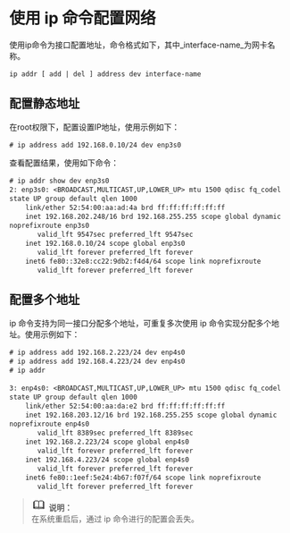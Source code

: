 # 使用 ip 命令配置网络<a name="ZH-CN_TOPIC_0183005791"></a>

使用ip命令为接口配置地址，命令格式如下，其中_interface-name_为网卡名称。

```
ip addr [ add | del ] address dev interface-name
```

## 配置静态地址<a name="zh-cn_topic_0154464459_section114276365431"></a>

在root权限下，配置设置IP地址，使用示例如下：

```
# ip address add 192.168.0.10/24 dev enp3s0
```

查看配置结果，使用如下命令：

```
# ip addr show dev enp3s0
2: enp3s0: <BROADCAST,MULTICAST,UP,LOWER_UP> mtu 1500 qdisc fq_codel state UP group default qlen 1000
    link/ether 52:54:00:aa:ad:4a brd ff:ff:ff:ff:ff:ff
    inet 192.168.202.248/16 brd 192.168.255.255 scope global dynamic noprefixroute enp3s0
       valid_lft 9547sec preferred_lft 9547sec
    inet 192.168.0.10/24 scope global enp3s0
       valid_lft forever preferred_lft forever
    inet6 fe80::32e8:cc22:9db2:f4d4/64 scope link noprefixroute
       valid_lft forever preferred_lft forever
```

## 配置多个地址<a name="zh-cn_topic_0154464459_section174918212430"></a>

ip 命令支持为同一接口分配多个地址，可重复多次使用 ip 命令实现分配多个地址。使用示例如下：

```
# ip address add 192.168.2.223/24 dev enp4s0
# ip address add 192.168.4.223/24 dev enp4s0
# ip addr

3: enp4s0: <BROADCAST,MULTICAST,UP,LOWER_UP> mtu 1500 qdisc fq_codel state UP group default qlen 1000
    link/ether 52:54:00:aa:da:e2 brd ff:ff:ff:ff:ff:ff
    inet 192.168.203.12/16 brd 192.168.255.255 scope global dynamic noprefixroute enp4s0
       valid_lft 8389sec preferred_lft 8389sec
    inet 192.168.2.223/24 scope global enp4s0
       valid_lft forever preferred_lft forever
    inet 192.168.4.223/24 scope global enp4s0
       valid_lft forever preferred_lft forever
    inet6 fe80::1eef:5e24:4b67:f07f/64 scope link noprefixroute
       valid_lft forever preferred_lft forever
```

>![](public_sys-resources/icon-note.gif) **说明：**   
>在系统重启后，通过 ip 命令进行的配置会丢失。  

